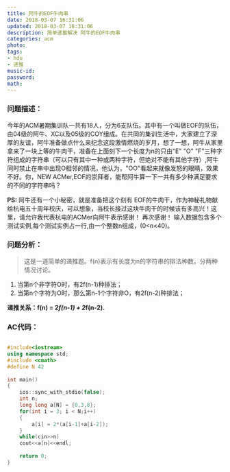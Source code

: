 ```yaml
---
title: 阿牛的EOF牛肉串
date: 2018-03-07 16:31:06
updated: 2018-03-07 16:31:06
description: 简单递推解决 阿牛的EOF牛肉串
categories: acm
photo: 
tags: 
- hdu
- 递推
music-id:
password:
math:
---
```


### 问题描述：

今年的ACM暑期集训队一共有18人，分为6支队伍。其中有一个叫做EOF的队伍，由04级的阿牛、XC以及05级的COY组成。在共同的集训生活中，大家建立了深厚的友谊，阿牛准备做点什么来纪念这段激情燃烧的岁月，想了一想，阿牛从家里拿来了一块上等的牛肉干，准备在上面刻下一个长度为n的只由"E" "O" "F"三种字符组成的字符串（可以只有其中一种或两种字符，但绝对不能有其他字符）,阿牛同时禁止在串中出现O相邻的情况，他认为，"OO"看起来就像发怒的眼睛，效果不好。你，NEW ACMer,EOF的崇拜者，能帮阿牛算一下一共有多少种满足要求的不同的字符串吗？

**PS:** 阿牛还有一个小秘密，就是准备把这个刻有 EOF的牛肉干，作为神秘礼物献给杭电五十周年校庆，可以想象，当校长接过这块牛肉干的时候该有多高兴！这里，请允许我代表杭电的ACMer向阿牛表示感谢！
再次感谢！
输入数据包含多个测试实例,每个测试实例占一行,由一个整数n组成，(0<n<40)。

### 问题分析：

>
>这是一道简单的递推题。f(n)表示有长度为n的字符串的排法种数。分两种情况讨论。

 1. 当第n个非字符O时，有2f(n-1)种排法；
 2. 当第n个字符为O时，那么第n-1个字符非O，有2f(n-2)种排法；

**递推关系：f(n) = 2*f(n-1) + 2*f(n-2).**

### AC代码：


```c++

#include<iostream>
using namespace std;
#include <cmath>
#define N 42
 
int main()
{
	ios::sync_with_stdio(false);
	int n;
	long long a[N] = {0,3,8};
	for(int i = 3; i < N;i++)
	{
		a[i] = 2*(a[i-1]+a[i-2]);
	}
	while(cin>>n)
	cout<<a[n]<<endl;
	
	return 0;
}

```
